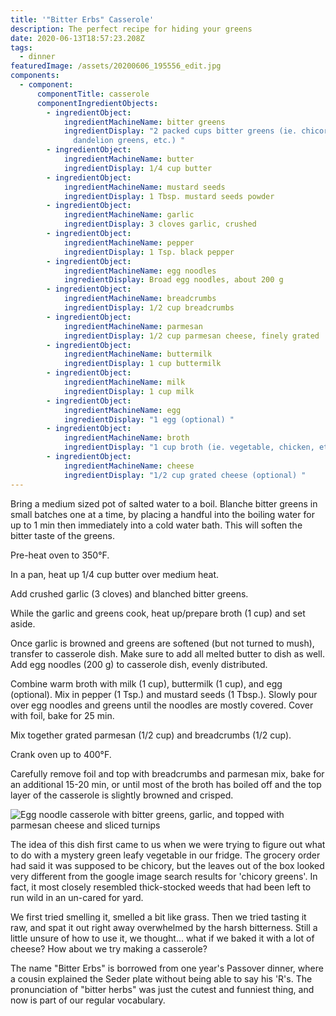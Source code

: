 ```yaml
---
title: '"Bitter Erbs" Casserole'
description: The perfect recipe for hiding your greens
date: 2020-06-13T18:57:23.208Z
tags:
  - dinner
featuredImage: /assets/20200606_195556_edit.jpg
components:
  - component:
      componentTitle: casserole
      componentIngredientObjects:
        - ingredientObject:
            ingredientMachineName: bitter greens
            ingredientDisplay: "2 packed cups bitter greens (ie. chicory, beet leaves,
              dandelion greens, etc.) "
        - ingredientObject:
            ingredientMachineName: butter
            ingredientDisplay: 1/4 cup butter
        - ingredientObject:
            ingredientMachineName: mustard seeds
            ingredientDisplay: 1 Tbsp. mustard seeds powder
        - ingredientObject:
            ingredientMachineName: garlic
            ingredientDisplay: 3 cloves garlic, crushed
        - ingredientObject:
            ingredientMachineName: pepper
            ingredientDisplay: 1 Tsp. black pepper
        - ingredientObject:
            ingredientMachineName: egg noodles
            ingredientDisplay: Broad egg noodles, about 200 g
        - ingredientObject:
            ingredientMachineName: breadcrumbs
            ingredientDisplay: 1/2 cup breadcrumbs
        - ingredientObject:
            ingredientMachineName: parmesan
            ingredientDisplay: 1/2 cup parmesan cheese, finely grated
        - ingredientObject:
            ingredientMachineName: buttermilk
            ingredientDisplay: 1 cup buttermilk
        - ingredientObject:
            ingredientMachineName: milk
            ingredientDisplay: 1 cup milk
        - ingredientObject:
            ingredientMachineName: egg
            ingredientDisplay: "1 egg (optional) "
        - ingredientObject:
            ingredientMachineName: broth
            ingredientDisplay: "1 cup broth (ie. vegetable, chicken, etc.) "
        - ingredientObject:
            ingredientMachineName: cheese
            ingredientDisplay: "1/2 cup grated cheese (optional) "
---
```

Bring a medium sized pot of salted water to a boil. Blanche bitter greens in small batches one at a time, by placing a handful into the boiling water for up to 1 min then immediately into a cold water bath. This will soften the bitter taste of the greens. 

Pre-heat oven to 350°F. 

In a pan, heat up 1/4 cup butter over medium heat. 

Add crushed garlic (3 cloves) and blanched bitter greens. 

While the garlic and greens cook, heat up/prepare broth (1 cup) and set aside.

Once garlic is browned and greens are softened (but not turned to mush),  transfer to casserole dish. Make sure to add all melted butter to dish as well. Add egg noodles (200 g) to casserole dish, evenly distributed. 

Combine warm broth with milk (1 cup), buttermilk (1 cup), and egg (optional). Mix in pepper (1 Tsp.) and mustard seeds (1 Tbsp.). Slowly pour over egg noodles and greens until the noodles are mostly covered. Cover with foil, bake for 25 min. 

Mix together grated parmesan (1/2 cup) and breadcrumbs (1/2 cup).

Crank oven up to 400°F. 

Carefully remove foil and top with breadcrumbs and parmesan mix, bake for an additional 15-20 min, or until most of the broth has boiled off and the top layer of the casserole is slightly browned and crisped. 

![Egg noodle casserole with bitter greens, garlic, and topped with parmesan cheese and sliced turnips](/assets/20200606_195556_edit.jpg "Egg noodle casserole with bitter greens, garlic, and topped with parmesan cheese and sliced turnips")

The idea of this dish first came to us when we were trying to figure out what to do with a mystery green leafy vegetable in our fridge. The grocery order had said it was supposed to be chicory, but the leaves out of the box looked very different from the google image search results for 'chicory greens'. In fact, it most closely resembled thick-stocked weeds that had been left to run wild in an un-cared for yard. 

We first tried smelling it, smelled a bit like grass. Then we tried tasting it raw, and spat it out right away overwhelmed by the harsh bitterness. Still a little unsure of how to use it, we thought... what if we baked it with a lot of cheese? How about we try making a casserole? 

The name "Bitter Erbs" is borrowed from one year's Passover dinner, where a cousin explained the Seder plate without being able to say his 'R's. The pronunciation of "bitter herbs" was just the cutest and funniest thing, and now is part of our regular vocabulary.